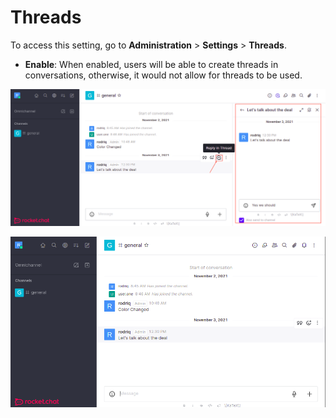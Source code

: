 # Threads

To access this setting, go to **Administration** > **Settings** > **Threads**.

* **Enable**: When enabled, users will be able to create threads in conversations, otherwise, it would not allow for threads to be used.

![Threads Enabled](<../../../.gitbook/assets/image (667) (1) (1).png>)

![Threads Disabled](<../../../.gitbook/assets/image (643) (1) (1) (1) (1).png>)
